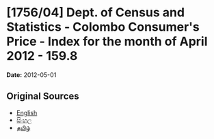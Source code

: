 # [1756/04] Dept. of Census and Statistics - Colombo Consumer's Price - Index for the month of April 2012 - 159.8

**Date:** 2012-05-01

## Original Sources

- [English](https://documents.gov.lk/view/extra-gazettes/2012/5/1756-04_E.pdf)
- [සිංහල](https://documents.gov.lk/view/extra-gazettes/2012/5/1756-04_S.pdf)
- [தமிழ்](https://documents.gov.lk/view/extra-gazettes/2012/5/1756-04_T.pdf)
